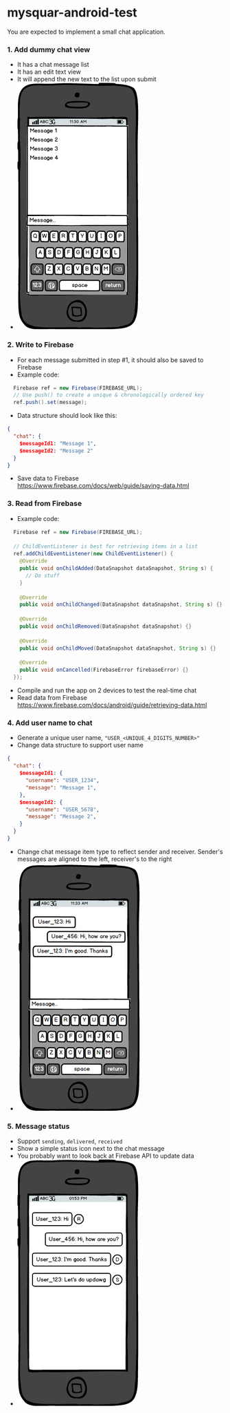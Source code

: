# mysquar-android-test
You are expected to implement a small chat application. 

### 1. Add dummy chat view
* It has a chat message list
* It has an edit text view
* It will append the new text to the list upon submit
* ![Mock 1](https://raw.githubusercontent.com/khacanh/public-assets/master/mocks/chat_1.png)

### 2. Write to Firebase
* For each message submitted in step #1, it should also be saved to Firebase
* Example code:
```java
  Firebase ref = new Firebase(FIREBASE_URL);
  // Use push() to create a unique & chronologically ordered key  
  ref.push().set(message);
```
* Data structure should look like this: 
```json
{
  "chat": {
    $messageId1: "Message 1",
    $messageId2: "Message 2"
  }
}
```
* Save data to Firebase https://www.firebase.com/docs/web/guide/saving-data.html

### 3. Read from Firebase
* Example code:
```java
  Firebase ref = new Firebase(FIREBASE_URL);
  
  // ChildEventListener is best for retrieving items in a list
  ref.addChildEventListener(new ChildEventListener() {
    @Override
    public void onChildAdded(DataSnapshot dataSnapshot, String s) {
      // Do stuff
    }
    
    @Override
    public void onChildChanged(DataSnapshot dataSnapshot, String s) {}
    
    @Override
    public void onChildRemoved(DataSnapshot dataSnapshot) {}
    
    @Override
    public void onChildMoved(DataSnapshot dataSnapshot, String s) {}
    
    @Override
    public void onCancelled(FirebaseError firebaseError) {}
  });
```
* Compile and run the app on 2 devices to test the real-time chat
* Read data from Firebase https://www.firebase.com/docs/android/guide/retrieving-data.html

### 4. Add user name to chat
* Generate a unique user name, `"USER_<UNIQUE_4_DIGITS_NUMBER>"`
* Change data structure to support user name
```json
{
  "chat": {
    $messageId1: {
      "username": "USER_1234",
      "message": "Message 1",
    },
    $messageId2: {
      "username": "USER_5678",
      "message": "Message 2",
    }
  }
}
```
* Change chat message item type to reflect sender and receiver. Sender's messages are aligned to the left, receiver's to the right
* ![Mock 2](https://raw.githubusercontent.com/khacanh/public-assets/master/mocks/chat_2.png)

### 5. Message status
* Support `sending`, `delivered`, `received`
* Show a simple status icon next to the chat message
* You probably want to look back at Firebase API to update data
* ![Mock 3](https://raw.githubusercontent.com/khacanh/public-assets/master/mocks/chat_3.png)
